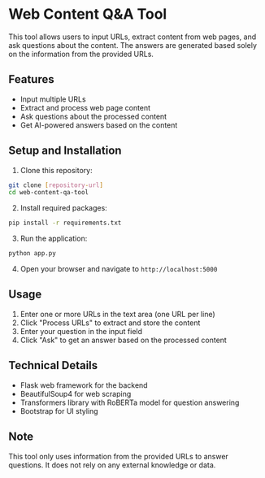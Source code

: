 # Web Content Q&A Tool

This tool allows users to input URLs, extract content from web pages, and ask questions about the content. The answers are generated based solely on the information from the provided URLs.

## Features
- Input multiple URLs
- Extract and process web page content
- Ask questions about the processed content
- Get AI-powered answers based on the content

## Setup and Installation

1. Clone this repository:
```bash
git clone [repository-url]
cd web-content-qa-tool
```

2. Install required packages:
```bash
pip install -r requirements.txt
```

3. Run the application:
```bash
python app.py
```

4. Open your browser and navigate to `http://localhost:5000`

## Usage

1. Enter one or more URLs in the text area (one URL per line)
2. Click "Process URLs" to extract and store the content
3. Enter your question in the input field
4. Click "Ask" to get an answer based on the processed content

## Technical Details

- Flask web framework for the backend
- BeautifulSoup4 for web scraping
- Transformers library with RoBERTa model for question answering
- Bootstrap for UI styling

## Note

This tool only uses information from the provided URLs to answer questions. It does not rely on any external knowledge or data.